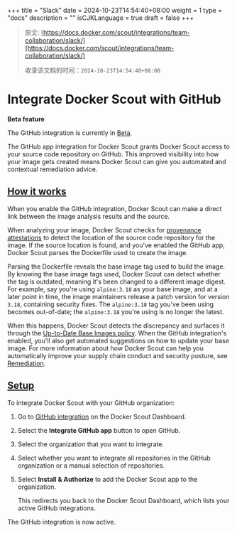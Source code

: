 +++
title = "Slack"
date = 2024-10-23T14:54:40+08:00
weight = 1
type = "docs"
description = ""
isCJKLanguage = true
draft = false
+++

> 原文: [https://docs.docker.com/scout/integrations/team-collaboration/slack/](https://docs.docker.com/scout/integrations/team-collaboration/slack/)
>
> 收录该文档的时间：`2024-10-23T14:54:40+08:00`

# Integrate Docker Scout with GitHub

**Beta feature**

The GitHub integration is currently in [Beta](https://docs.docker.com/release-lifecycle/#Beta).

The GitHub app integration for Docker Scout grants Docker Scout access to your source code repository on GitHub. This improved visibility into how your image gets created means Docker Scout can give you automated and contextual remediation advice.

## [How it works](https://docs.docker.com/scout/integrations/source-code-management/github/#how-it-works)

When you enable the GitHub integration, Docker Scout can make a direct link between the image analysis results and the source.

When analyzing your image, Docker Scout checks for [provenance attestations](https://docs.docker.com/build/metadata/attestations/slsa-provenance/) to detect the location of the source code repository for the image. If the source location is found, and you've enabled the GitHub app, Docker Scout parses the Dockerfile used to create the image.

Parsing the Dockerfile reveals the base image tag used to build the image. By knowing the base image tags used, Docker Scout can detect whether the tag is outdated, meaning it's been changed to a different image digest. For example, say you're using `alpine:3.18` as your base image, and at a later point in time, the image maintainers release a patch version for version `3.18`, containing security fixes. The `alpine:3.18` tag you've been using becomes out-of-date; the `alpine:3.18` you're using is no longer the latest.

When this happens, Docker Scout detects the discrepancy and surfaces it through the [Up-to-Date Base Images policy](https://docs.docker.com/scout/policy/#up-to-date-base-images-policy). When the GitHub integration's enabled, you'll also get automated suggestions on how to update your base image. For more information about how Docker Scout can help you automatically improve your supply chain conduct and security posture, see [Remediation](https://docs.docker.com/scout/policy/remediation/).

## [Setup](https://docs.docker.com/scout/integrations/source-code-management/github/#setup)

To integrate Docker Scout with your GitHub organization:

1. Go to [GitHub integration](https://scout.docker.com/settings/integrations/github/) on the Docker Scout Dashboard.

2. Select the **Integrate GitHub app** button to open GitHub.

3. Select the organization that you want to integrate.

4. Select whether you want to integrate all repositories in the GitHub organization or a manual selection of repositories.

5. Select **Install & Authorize** to add the Docker Scout app to the organization.

   This redirects you back to the Docker Scout Dashboard, which lists your active GitHub integrations.

The GitHub integration is now active.
